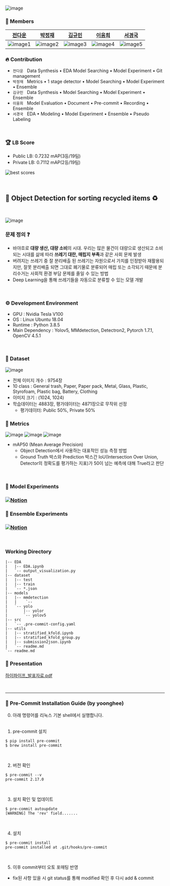 

</br>

![image](https://user-images.githubusercontent.com/82289435/161487725-cb433d95-1c59-47eb-b305-218a8c42ea46.png)

### 🚢 Members

[전다운](https://github.com/updaun)|[박정재](https://github.com/jeongjae96)|[김규민](https://github.com/km9mn)|[이융희](https://github.com/yoonghee)|[서경국](https://github.com/tjrudrnr2)|
:-:|:-:|:-:|:-:|:-:|
![image1][image1]|![image2][image2]|![image3][image3]|![image4][image4]|![image5][image5]|

[image1]: https://user-images.githubusercontent.com/82289435/161474965-fde57430-c7d8-4a8b-b042-a60e553cfb4e.png
[image2]: https://user-images.githubusercontent.com/82289435/161475112-33b5e095-c2f1-4ed8-90cb-c3ae9f6296ba.png
[image3]: https://user-images.githubusercontent.com/82289435/161475194-7b2f9f11-98fa-4c10-b3fa-ef986e8775d5.png
[image4]: https://user-images.githubusercontent.com/82289435/161475112-33b5e095-c2f1-4ed8-90cb-c3ae9f6296ba.png
[image5]: https://user-images.githubusercontent.com/82289435/161475256-bc796065-f8f8-4bdc-9d43-05b684a73d7d.png



### 🔥 Contribution  
- `전다운` &nbsp; Data Synthesis • EDA Model Searching • Model Experiment • Git management 
- `박정재` &nbsp; Metrics • 1 stage detector • Model Searching • Model Experiment • Ensemble   
- `김규민` &nbsp; Data Synthesis • Model Searching • Model Experiment • Ensemble  
- `이융희` &nbsp; Model Evaluation • Document • Pre-commit • Recording • Ensemble 
- `서경국` &nbsp; EDA • Modeling • Model Experiment • Ensemble • Pseudo Labeling

</br>

### 🏆 LB Score

- Public LB: 0.7232 mAP(3등/19팀)
- Private LB: 0.7112 mAP(2등/19팀) 

![best scores](https://user-images.githubusercontent.com/82289435/162617030-b7f29809-7cb6-40da-8029-769183e4625a.png)

</br>

## 🔎 Object Detection for sorting recycled items ♻️

</br>

![image](https://user-images.githubusercontent.com/82289435/161470859-3945d5c6-c8f2-4d34-a9e9-316b32a3c801.png)

### 문제 정의 ❓

- 바야흐로 **대량 생산, 대량 소비**의 시대. 우리는 많은 물건이 대량으로 생산되고 소비되는 시대를 삶에 따라 **쓰레기 대란, 매립지 부족**과 같은 사회 문제 발생
- 버려지는 쓰레기 중 잘 분리배출 된 쓰레기는 자원으로서 가치를 인정받아 재활용되지만, 잘못 분리배출 되면 그대로 폐기물로 분류되어 매립 또는 소각되기 때문에 분리수거는 사회적 환경 부담 문제를 줄일 수 있는 방법
- Deep Learning을 통해 쓰레기들을 자동으로 분류할 수 있는 모델 개발 

</br>


### ⚙ Development Environment
- GPU : Nvidia Tesla V100
- OS : Linux Ubuntu 18.04
- Runtime : Python 3.8.5
- Main Dependency : Yolov5, MMdetection, Detectron2, Pytorch 1.7.1, OpenCV 4.5.1

</br>

### 💾 Dataset
![image](https://user-images.githubusercontent.com/82289435/161486061-946f9820-1580-4d0f-a14a-90a9a56181de.png)

- 전체 이미지 개수 : 9754장
- 10 class : General trash, Paper, Paper pack, Metal, Glass, Plastic, Styrofoam, Plastic bag, Battery, Clothing
- 이미지 크기 : (1024, 1024)
- 학습데이터는 4883장, 평가데이터는 4871장으로 무작위 선정
    - 평가데이터: Public 50%, Private 50%

### 📐 Metrics
![image](https://user-images.githubusercontent.com/82289435/161477648-d18e5abc-73f4-478e-b358-ca3ba157ed7c.png)
![image](https://user-images.githubusercontent.com/82289435/161477607-9c6bf2fa-f7bf-473f-8138-e98af5954d83.png)
![image](https://user-images.githubusercontent.com/82289435/161477693-2f92d386-63dd-4329-bd61-3e1a76db3dea.png)

- mAP50 (Mean Average Precision)
    - Object Detection에서 사용하는 대표적인 성능 측정 방법
    - Ground Truth 박스와 Prediction 박스간 IoU(Intersection Over Union, Detector의 정확도를 평가하는 지표)가 50이 넘는 예측에 대해 True라고 판단

</br>

### 🧪 Model Experiments 
### [![Notion](https://img.shields.io/badge/Notion-%23000000.svg?style=for-the-badge&logo=notion&logoColor=white)](https://seemly-newsstand-e49.notion.site/12ea90961aca491ca3a1ff96f26b8717?v=267b6ef3fb264f04934615147e48b912)



### 🔬 Ensemble Experiments
### [![Notion](https://img.shields.io/badge/Notion-%23000000.svg?style=for-the-badge&logo=notion&logoColor=white)](https://seemly-newsstand-e49.notion.site/8ed4c83b48ee403da96211040daf843a?v=d2c1241351ae49f5b3f3f3e2d02d7ad6)

</br>



### Working Directory
```
|-- EDA
|   |-- EDA.ipynb
|   `-- output_visualization.py
|-- dataset
|   |-- test
|   |-- train
|   `-- *.json
|-- models
|   |-- mmdetection
|   |    `--
|   `-- yolo
|       |-- yolor
|       `-- yolov5
|-- src
|   `-- .pre-commit-config.yaml
|-- utils
|   |-- stratified_kfold.ipynb
|   |-- stratified_kfold_group.py
|   |-- submission2json.ipynb
|   `-- readme.md
`-- readme.md
```

### 📢 Presentation
[하이파이프_발표자료.pdf](https://drive.google.com/file/d/1bfRf1bF_aiKwZ2HiWMXdvXdljhdWaMaS/view?usp=sharing)

</br>

<hr>

### 🚩 Pre-Commit Installation Guide (by yoonghee)
0. 아래 명령어를 리눅스 기본 shell에서 실행합니다.
<br/><br/>

1. pre-commit 설치
```
$ pip install pre-commit
$ brew install pre-commit
```
<br/>




2. 버전 확인
```
$ pre-commit --v
pre-commit 2.17.0
```
<br/>

3. 설치 확인 및 업데이트
```
$ pre-commit autoupdate
[WARNING] The 'rev' field.......
```
<br/>

4. 설치
```
$ pre-commit install
pre-commit installed at .git/hooks/pre-commit
```
<br/>

5. 이후 commit부터 오토 포매팅 반영
- fix된 사항 있을 시 git status를 통해 modified 확인 후 다시 add & commit

<br/>
